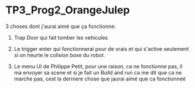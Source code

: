 # TP3_Prog2_OrangeJulep

3 choses dont j'aurai aimé que ça fonctionne:

1) Trap Door qui fait tomber les vehicules

2) Le trigger enter qui fonctionnerai pour de vrais et qui s'active seulement si
   on heurte le colision boxe du robot.

3) Le menu UI de Philippe Petit, pour une raison, ca ne fonctionne pas, il ma envoyer                        sa scene et si je fait un Build and run ca me dit que ca ne marche pas, cest la derniere chose que jaurai aimé que ca fonctionneé   